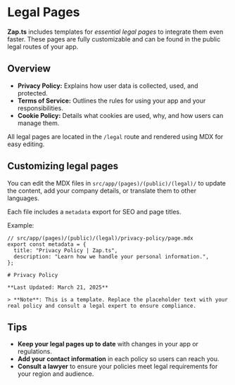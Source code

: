 # Legal Pages

**Zap.ts** includes templates for _essential legal pages_ to integrate them even faster. These pages are fully customizable and can be found in the public legal routes of your app.

## Overview

- **Privacy Policy:** Explains how user data is collected, used, and protected.
- **Terms of Service:** Outlines the rules for using your app and your responsibilities.
- **Cookie Policy:** Details what cookies are used, why, and how users can manage them.

All legal pages are located in the `/legal` route and rendered using MDX for easy editing.

## Customizing legal pages

You can edit the MDX files in `src/app/(pages)/(public)/(legal)/` to update the content, add your company details, or translate them to other languages.

Each file includes a `metadata` export for SEO and page titles.

Example:

```mdx
// src/app/(pages)/(public)/(legal)/privacy-policy/page.mdx
export const metadata = {
  title: "Privacy Policy | Zap.ts",
  description: "Learn how we handle your personal information.",
};

# Privacy Policy

**Last Updated: March 21, 2025**

> **Note**: This is a template. Replace the placeholder text with your real policy and consult a legal expert to ensure compliance.
```

## Tips

- **Keep your legal pages up to date** with changes in your app or regulations.
- **Add your contact information** in each policy so users can reach you.
- **Consult a lawyer** to ensure your policies meet legal requirements for your region and audience.
